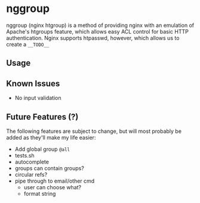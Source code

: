 # nggroup

nggroup (nginx htgroup) is a method of providing nginx with an emulation of Apache's htgroups feature, which allows easy ACL control for basic HTTP authentication. Nginx supports htpasswd, however, which allows us to create a `__TODO__`

## Usage

## Known Issues

- No input validation

## Future Features (?)

The following features are subject to change, but will most probably be added as they'll make my life easier:

- Add global group `@all`
- tests.sh <testname>
- autocomplete
- groups can contain groups?
- circular refs?
- pipe through to email/other cmd
  - user can choose what?
  - format string
